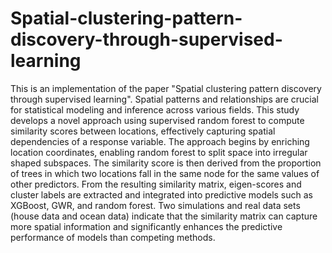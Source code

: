 # Spatial-clustering-pattern-discovery-through-supervised-learning
This is an implementation of the paper "Spatial clustering pattern discovery through supervised learning".
Spatial patterns and relationships are crucial for statistical modeling and inference across various fields. This study develops a novel approach using supervised random forest to compute similarity scores between locations, effectively capturing spatial dependencies of a response variable. The approach begins by enriching location coordinates, enabling random forest to split space into irregular shaped subspaces. The similarity score is then derived from the proportion of trees in which two locations fall in the same node for the same values of other predictors. From the resulting similarity matrix, eigen-scores and cluster labels are extracted and integrated into predictive models such as XGBoost, GWR, and random forest. Two simulations and real data sets (house data and ocean data) indicate that the similarity matrix can capture more spatial information and significantly enhances the predictive performance of models than competing methods.
